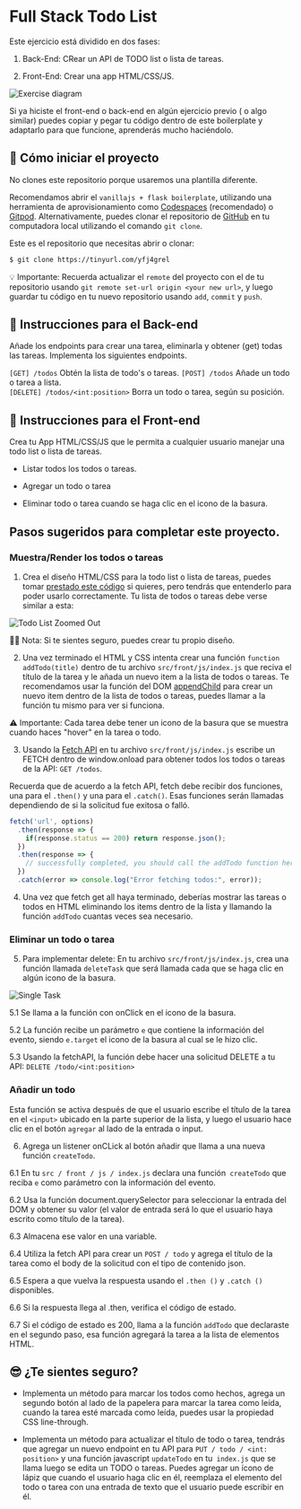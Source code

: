 <!--hide-->
# Full Stack Todo List
<!--endhide-->

Este ejercicio está dividido en dos fases:

1. Back-End: CRear un API de TODO list o lista de tareas.

2. Front-End: Crear una app HTML/CSS/JS.

![Exercise diagram](https://github.com/breatheco-de/full-stack-todo-list/blob/master/assets/diagram.png?raw=true)

Si ya hiciste el front-end o back-end en algún ejercicio previo ( o algo similar) puedes copiar y pegar tu código dentro de este boilerplate y adaptarlo para que funcione, aprenderás mucho haciéndolo.

<how-to-start>
  
## 🌱  Cómo iniciar el proyecto

No clones este repositorio porque usaremos una plantilla diferente.  

Recomendamos abrir el `vanillajs + flask boilerplate`,  utilizando una herramienta de aprovisionamiento como [Codespaces](https://4geeks.com/es/lesson/tutorial-de-github-codespaces) (recomendado) o [Gitpod](https://4geeks.com/lesson/how-to-use-gitpod). Alternativamente, puedes clonar el repositorio de [GitHub](https://4geeks.com/es/how-to/como-clonar-un-repositorio-de-github) en tu computadora local utilizando el comando `git clone`.  

Este es el repositorio que necesitas abrir o clonar:  

```sh
$ git clone https://tinyurl.com/yfj4grel
```

💡 Importante: Recuerda actualizar el `remote` del proyecto con el de tu repositorio usando `git remote set-url origin <your new url>`, y luego guardar tu código en tu nuevo repositorio usando `add`, `commit` y `push`.

</how-to-start>

## 📝 Instrucciones para el Back-end 

Añade los endpoints para crear una tarea, eliminarla y obtener (get) todas las tareas. Implementa los siguientes endpoints.

`[GET] /todos` Obtén la lista de todo's o tareas. 
`[POST] /todos` Añade un todo o tarea a lista.  
`[DELETE] /todos/<int:position>` Borra un todo o tarea, según su posición.
  
## 📝 Instrucciones para el Front-end 

Crea tu App HTML/CSS/JS que le permita a cualquier usuario manejar una todo list o lista de tareas. 
- Listar todos los todos o tareas.

- Agregar un todo o tarea

- Eliminar todo o tarea cuando se haga clic en el icono de la basura.

## Pasos sugeridos para completar este proyecto.

### Muestra/Render los todos o tareas

1. Crea el diseño HTML/CSS para la todo list o lista de tareas, puedes tomar [prestado este código](https://codepen.io/alesanchezr/pen/zYrOPbM) si quieres, pero tendrás que entenderlo para poder usarlo correctamente. Tu lista de todos o tareas debe verse similar a esta: 

![Todo List Zoomed Out](https://github.com/breatheco-de/full-stack-todo-list/blob/master/assets/todo-zoom-out.png?raw=true)

🤘🏼 Nota: Si te sientes seguro, puedes crear tu propio diseño. 

2. Una vez terminado el HTML y CSS intenta crear una función `function addTodo(title)` dentro de tu archivo `src/front/js/index.js` que reciva el título de la tarea y le añada un nuevo item a la lista de todos o tareas. Te recomendamos usar la función del DOM [appendChild](https://www.w3schools.com/jsref/met_node_appendchild.asp) para crear un nuevo item dentro de la lista de todos o tareas, puedes llamar a la función tu mismo para ver si funciona.

⚠️ Importante: Cada tarea debe tener un icono de la basura que se muestra cuando haces "hover" en la tarea o todo. 

3. Usando la [Fetch API](https://content.breatheco.de/lesson/the-fetch-javascript-api) en tu archivo `src/front/js/index.js` escribe un FETCH dentro de window.onload para obtener todos los todos o tareas de la API: `GET /todos`.

Recuerda que de acuerdo a la fetch API, fetch debe recibir dos funciones, una para el `.then()` y una para el `.catch()`. Esas funciones serán llamadas dependiendo de si la solicitud fue exitosa o falló.

```js
fetch('url', options)
  .then(response => {
    if(response.status == 200) return response.json();
  })
  .then(response => {
    // successfully completed, you should call the addTodo function here.
  })
  .catch(error => console.log("Error fetching todos:", error));
```

4. Una vez que fetch get all haya terminado, deberías mostrar las tareas o todos en HTML eliminando los items dentro de la lista y llamando la función `addTodo` cuantas veces sea necesario.

### Eliminar un todo o tarea

5. Para implementar delete: En tu archivo `src/front/js/index.js`, crea una función llamada `deleteTask` que será llamada cada que se haga clic en algún icono de la basura. 

![Single Task](https://github.com/breatheco-de/full-stack-todo-list/blob/master/assets/delete-task.png?raw=true)

5.1 Se llama a la función con onClick en el icono de la basura.

5.2 La función recibe un parámetro `e` que contiene la información del evento, siendo `e.target` el icono de la basura al cual se le hizo clic. 

5.3 Usando la fetchAPI, la función debe hacer una solicitud DELETE a tu API: `DELETE /todo/<int:position>`

### Añadir un todo

Esta función se activa después de que el usuario escribe el título de la tarea en el `<input>` ubicado en la parte superior de la lista, y luego el usuario hace clic en el botón `agregar` al lado de la entrada o input.

6. Agrega un listener onCLick al botón añadir que llama a una nueva función `createTodo`.

6.1 En tu `src / front / js / index.js` declara una función` createTodo` que reciba `e` como parámetro con la información del evento.

6.2 Usa la función document.querySelector para seleccionar la entrada del DOM y obtener su valor (el valor de entrada será lo que el usuario haya escrito como título de la tarea).

6.3 Almacena ese valor en una variable.

6.4 Utiliza la fetch API para crear un `POST / todo` y agrega el título de la tarea como el body de la solicitud con el tipo de contenido json.

6.5 Espera a que vuelva la respuesta usando el `.then ()` y `.catch ()` disponibles.

6.6 Si la respuesta llega al .then,  verifica el código de estado.

6.7 Si el código de estado es 200, llama a la función `addTodo` que declaraste en el segundo paso, esa función agregará la tarea a la lista de elementos HTML.

## 😎 ¿Te sientes seguro?

- Implementa un método para marcar los todos como hechos, agrega un segundo botón al lado de la papelera para marcar la tarea como leída, cuando la tarea esté marcada como leída, puedes usar la propiedad CSS line-through.
 
- Implementa un método para actualizar el título de todo o tarea, tendrás que agregar un nuevo endpoint en tu API para `PUT / todo / <int: position>` y una función javascript `updateTodo` en tu` index.js` que se llama luego se edita un TODO o tareas. Puedes agregar un ícono de lápiz que cuando el usuario haga clic en él, reemplaza el elemento del todo o tarea con una entrada de texto que el usuario puede escribir en él.

